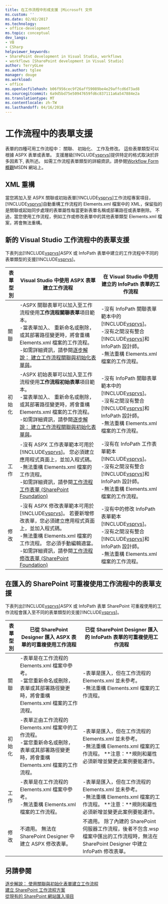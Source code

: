 ```yaml
---
title: 在工作流程中形成支援 |Microsoft 文件
ms.custom: ''
ms.date: 02/02/2017
ms.technology:
- office-development
ms.topic: conceptual
dev_langs:
- VB
- CSharp
helpviewer_keywords:
- SharePoint development in Visual Studio, workflows
- workflows [SharePoint development in Visual Studio]
author: TerryGLee
ms.author: tglee
manager: douge
ms.workload:
- office
ms.openlocfilehash: b06f956cec9f26aff59089be4e29affcd6d73ad8
ms.sourcegitcommit: 6a9d5bd75e50947659fd6c837111a6a547884e2a
ms.translationtype: MT
ms.contentlocale: zh-TW
ms.lasthandoff: 04/16/2018
---
```

# <a name="form-support-in-workflows"></a>工作流程中的表單支援
  表單的四種可用工作流程中： 關聯、 初始化、 工作及修改。 這些表單類型可以根據 ASPX 表單或表單。 支援層級[!INCLUDE[vsprvs](../sharepoint/includes/vsprvs-md.md)]提供特定的格式取決於許多因素下, 表所述。 如需工作流程表單類型的詳細資訊，請參閱[Workflow Form 概觀](http://go.microsoft.com/fwlink/?LinkId=185228)MSDN 網站上。  
  
## <a name="xml-refactoring"></a>XML 重構  
 當您將加入至 ASPX 關聯或初始表單[!INCLUDE[vsprvs](../sharepoint/includes/vsprvs-md.md)]工作流程專案項目，[!INCLUDE[vsprvs](../sharepoint/includes/vsprvs-md.md)]自動重構工作流程的 Elements.xml 檔案中的 XML，保留指的是關聯或起始同步處理的表單屬性每當更新表單名稱或部署路徑或表單刪除。 不過，當您使用工作流程，例如工作或修改表單中的其他表單類型 Elements.xml 檔案，將會無法重構。  
  
## <a name="form-support-in-new-visual-studio-workflows"></a>新的 Visual Studio 工作流程中的表單支援  
 下表列出[!INCLUDE[vsprvs](../sharepoint/includes/vsprvs-md.md)]ASPX 或 InfoPath 表單中建立的工作流程中不同的表單類型的支援[!INCLUDE[vsprvs](../sharepoint/includes/vsprvs-md.md)]。  
  
|表單型別|Visual Studio 中使用 ASPX 表單建立工作流程|在 Visual Studio 中使用建立的 InfoPath 表單的工作流程|  
|---------------|---------------------------------------------------------|-----------------------------------------------------------------|  
|關聯|-ASPX 關聯表單可以加入至工作流程使用**工作流程關聯表單**項目範本。<br />-當表單加入、 重新命名或刪除，或其部署路徑變更時，將會重構 Elements.xml 檔案的工作流程。<br />-如需詳細資訊，請參閱[逐步解說： 建立工作流程關聯與初始化表單與](../sharepoint/walkthrough-creating-a-workflow-with-association-and-initiation-forms.md)。|-沒有 InfoPath 關聯表單範本中的[!INCLUDE[vsprvs](../sharepoint/includes/vsprvs-md.md)]。<br />-沒有之間沒有整合[!INCLUDE[vsprvs](../sharepoint/includes/vsprvs-md.md)]和 InfoPath 設計師。<br />-無法重構 Elements.xml 檔案的工作流程。|  
|初始化|-ASPX 初始表單可以加入至工作流程使用**工作流程初始表單**項目範本。<br />-當表單加入、 重新命名或刪除，或其部署路徑變更時，將會重構 Elements.xml 檔案的工作流程。<br />-如需詳細資訊，請參閱[逐步解說： 建立工作流程關聯與初始化表單與](../sharepoint/walkthrough-creating-a-workflow-with-association-and-initiation-forms.md)。|-沒有 InfoPath 關聯表單範本中的[!INCLUDE[vsprvs](../sharepoint/includes/vsprvs-md.md)]。<br />-沒有之間沒有整合[!INCLUDE[vsprvs](../sharepoint/includes/vsprvs-md.md)]和 InfoPath 設計師。<br />-無法重構 Elements.xml 檔案的工作流程。|  
|工作|-沒有 ASPX 工作表單範本可用於[!INCLUDE[vsprvs](../sharepoint/includes/vsprvs-md.md)]。 您必須建立應用程式頁面上，並加入程式碼。<br />-無法重構 Elements.xml 檔案的工作流程。<br />-如需詳細資訊，請參閱[工作流程工作表單 (SharePoint Foundation)](http://go.microsoft.com/fwlink/?LinkId=187674)|-沒有在 InfoPath 工作表單範本[!INCLUDE[vsprvs](../sharepoint/includes/vsprvs-md.md)]。<br />-沒有之間沒有整合[!INCLUDE[vsprvs](../sharepoint/includes/vsprvs-md.md)]和 InfoPath 設計師。<br />-無法重構 Elements.xml 檔案的工作流程。|  
|修改|-沒有 ASPX 修改表單範本可用於[!INCLUDE[vsprvs](../sharepoint/includes/vsprvs-md.md)]。 若要新增修改表單，您必須建立應用程式頁面上，並加入程式碼。<br />-無法重構 Elements.xml 檔案的工作流程。 您必須手動編輯適當。<br />-如需詳細資訊，請參閱[工作流程修改表單 (SharePoint Foundation)](http://go.microsoft.com/fwlink/?LinkId=187675)|-沒有中的修改 InfoPath 表單範本[!INCLUDE[vsprvs](../sharepoint/includes/vsprvs-md.md)]。<br />-沒有之間沒有整合[!INCLUDE[vsprvs](../sharepoint/includes/vsprvs-md.md)]和 InfoPath 設計師。<br />-無法重構 Elements.xml 檔案的工作流程。|  
  
## <a name="form-support-in-imported-sharepoint-reusable-workflows"></a>在匯入的 SharePoint 可重複使用工作流程中的表單支援  
 下表列出[!INCLUDE[vsprvs](../sharepoint/includes/vsprvs-md.md)]ASPX 或 InfoPath 表單 SharePoint 可重複使用的工作流程會匯入至不同的表單類型的支援[!INCLUDE[vsprvs](../sharepoint/includes/vsprvs-md.md)]。  
  
|表單型別|已從 SharePoint Designer 匯入 ASPX 表單的可重複使用工作流程|已從 SharePoint Designer 匯入的 InfoPath 表單的可重複使用工作流程|  
|---------------|-------------------------------------------------------------------------------|-----------------------------------------------------------------------------------|  
|關聯|-表單是在工作流程的 Elements.xml 檔案中參考。<br />-當您重新命名或刪除，表單或其部署路徑變更時，將會重構 Elements.xml 檔案的工作流程。|-表單是匯入，但在工作流程的 Elements.xml 並未參考。<br />-無法重構 Elements.xml 檔案的工作流程。|  
|初始化|-表單正由工作流程的 Elements.xml 檔案中的工作流程。<br />-當您重新命名或刪除，表單或其部署路徑變更時，將會重構 Elements.xml 檔案的工作流程。|-表單是匯入，但在工作流程的 Elements.xml 並未參考。<br />-無法重構 Elements.xml 檔案的工作流程。 **注意：**規則和屬性必須新增並變更此案例要能運作。|  
|工作|-表單是在工作流程的 Elements.xml 檔案中參考。<br />-無法重構 Elements.xml 檔案的工作流程。|-表單是匯入，但在工作流程的 Elements.xml 並未參考。<br />-無法重構 Elements.xml 檔案的工作流程。 **注意：**規則和屬性必須新增並變更此案例要能運作。|  
|修改|不適用。 無法在 SharePoint Designer 中建立 ASPX 修改表單。|不適用。 除了內建的 SharePoint 伺服器工作流程，後者不包含.wsp 檔案中匯出的工作流程時，無法在 SharePoint Designer 中建立 InfoPath 修改表單。|  
  
## <a name="see-also"></a>另請參閱  
 [逐步解說： 使用關聯與初始化表單建立工作流程](../sharepoint/walkthrough-creating-a-workflow-with-association-and-initiation-forms.md)   
 [建立 SharePoint 工作流程方案](../sharepoint/creating-sharepoint-workflow-solutions.md)   
 [從現有的 SharePoint 網站匯入項目](../sharepoint/importing-items-from-an-existing-sharepoint-site.md)  
  
  